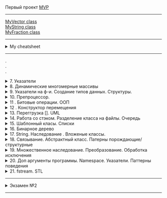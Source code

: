 Первый проект [MVP](https://github.com/Marbax/-9-1_32_Morozov_M_E_exam_practice "https://github.com/Marbax/-9-1_32_Morozov_M_E_exam_practice")  

---

[MyVector class](HW_itstep/overload_operators/Vector.cpp "HW_itstep/overload_operators/Vector.cpp")  
[MyString class](HW_itstep/overload_operators/string_+_-_.cpp "HW_itstep/overload_operators/string_+_-_.cpp")  
[MyFraction class](HW_itstep/overload_operators/fraction.cpp "HW_itstep/overload_operators/fraction.cpp")  

---

<details><summary> My cheatsheet </summary><p>

[Markdown Cheatsheet](https://github.com/sandino/Markdown-Cheatsheet "https://github.com/sandino/Markdown-Cheatsheet")  
[Offical GitHub markdown guide](https://guides.github.com/features/mastering-markdown/ "https://guides.github.com/features/mastering-markdown/")  
[Сайт](http://draw.io "http://draw.io") для рисования UML диаграм  
[Сайт](https://creately.com/blog/diagrams/uml-diagram-types-examples/ "https://creately.com/blog/diagrams/uml-diagram-types-examples/") с примерами UML диаграм и возможностью их делать **(нет нормального экспорта)**  
[Сайт](https://metanit.com/sharp/patterns/ "https://metanit.com/sharp/patterns/") паттерны , примеры на шарпе   
[Сайт](https://refactoring.guru/ru/design-patterns "https://refactoring.guru/ru/design-patterns ") паттерны , примеры на псевдо коде и разных языках (кроме плюсов)    
[Сайт](http://cpp-reference.ru/patterns/ "http://cpp-reference.ru/patterns/ ") паттерны , примеры на плюсах  
[std::exception](https://docs.microsoft.com/en-us/cpp/standard-library/exception?view=vs-2019 "https://docs.microsoft.com/en-us/cpp/standard-library/exception?view=vs-2019") - описание исключений  
[metanit](https://metanit.com/"https://metanit.com/") - БД есть и языки программирования

</p></details>

---

.  
.  
.  

<details><summary>  7. Указатели </summary><p>

- Указатель это переменная ,которая может хранить в себе адрес другой переменной 
- " & " для получения адреса в памяти
- " * " разименование , позволяет получить содержимое переменной через указатель на нее

- ```int *pa = &a;```  указатель
- ```int **ppt = &pt;``` указатель на указатель
- ```pt = nullptr;``` указатель в никуда / обнуление
- ```int &ra = a;``` ссылка
- ```int *&pra = pa;``` ссылка на указатель


- Массивы неразрывно связаны со своей памятью ,их нельзя переуказывать


- Приложению изначально выделяется минимально 1МБ - stack 
- Вся остальная память(которая дальше ,после stack) - "куча" или "Heap"
    - Принцип работы памяти LIFO - первый пришедший уходит последним 
- Оператор ```new``` ищет запрошеный обьем непрерывный области памяти в  "куче"
- Для удаления есть оператор ```delete ``` , например ```delete pt;``` и ```delete[]arr;```
- Единственный способ вызвать определенные данные из "кучи" по указателю в памяти , хорошо создавать массивы в куче 
- Массивы созданные в куче - наываются Динамическими
- Запрошеная в куче память сама никогда не удалаяется(C++ нет сборщика мусора) и в плане операционной системы она занята (если она не удаляется - это утечка памяти). В C++ память из кучи сама не удаляется ,нужно в ручную , если удалять то ,чего нет - будет всегда ошибка .
- Как только программа закрывается - система чистит память сама 

- Чтобы добавить в массив новый еллемент нужно сделать 4 действия 
    - Создаем новый массив нового размера 
    - Скопировать данные из старого массива в новый
    - Удаляем старый массив
    - Перенаправляем старый массив в новую память
    
<details><summary> Например</summary><p>

```
    int *tmp = new int[size + 1];  // 1
    for (int i = 0; i < size; i++) // 2
    {
        tmp[i] = arr[i];
    }
    delete[] arr; // 3

    arr = tmp; // 4
```
</p></details>

- В языке C есть только указатели 
<details><summary> Например добавления эллемента в C</summary><p>

```

void Add_to_array_like_C(int **arr, int *size, int value) // Способ из C
{
    int *tmp = new int[*size + 1];  // 1
    for (int i = 0; i < *size; i++) // 2
    {
        tmp[i] = *(*arr + i);
    }
    delete[] * arr; // 3

    *arr = tmp; // 4
    // *(*arr+*size) = value;
    tmp[*size] = value;
    // (*size)++;
    *size = *size + 1;
}

```

</p></details>

- В C++ есть ссылки ,с ними проще и приятнее работать ,нежели с указателями 
<details><summary> Например добавления эллемента в C++</summary><p>

```

void Add_to_array(int *&arr, int &size, int value)
{
    int *tmp = new int[size + 1];  // 1
    for (int i = 0; i < size; i++) // 2
    {
        tmp[i] = arr[i];
    }
    delete[] arr; // 3

    arr = tmp; // 4
    arr[size] = value;
    size++;
}

```

</p></details>

- Чтоб узнать код символа

```
char key = getchar();
cout << int (key);
```

</p></details>

<details><summary>  8. Динамические многомерные массивы </summary><p>
Динамические многомерные массивы создются иначе.
- Указатель на указзатель **arr

<details><summary> Двумерный</summary><p>
<details><summary> Создание</summary><p>
```
    int **arr = new int *[row];   //создание массива массивов
    for (int i = 0; i < row; i++) //создание двумерных подмассивов
    {
        arr[i] = new int[col];
    }
```
</p></details>

<details><summary> Удаление</summary><p>

```
    for (int i = 0; i < row; i++) // удаление двумерных подмассивов
    {
        delete[] arr[i];
    }
    delete[] arr; //удаление массива массивов
```
</p></details>
</p></details>

- Рваныые,зубчатые массивы , двумерные массивы с разной размерность строк ,благодаря созданию нового массива ,который хранит размеры строк.

- Чаровские массивы выводятся до спец символа (терминирующий символ \0)

<details><summary> прототипы, стандартные ф-и для работы со строкоми string.h</summary><p>
версия с n(напр nstrcpy) в начале названия принимает кол-во еще

```int strlen(char*)``` считает кол-во символов в строке ,без учета нуль симмвола
```char* strcpy(char*d,char*s)``` копирует символы строки, заменяет полностью с нулевого эллемента
```char* strcat(char*d,char*s)``` копирует символы строки , вставляет с конца (ищет нуль символ и с него начинает ,размер должен быть выделен заранее),нельзя юзать с пустыми массивами
размер нужно выделять самому для всех стандартных ф-й
```int strcmp(char*,char*)``` сравнивает по содержимому(возвращает 0 если одинаковые)(вычитает еллементы по индексу)
```char * strstr(char*str,char*substr)```  проверяет или есть подстрока(substr) в строке (str) и возвращает первое совпадени (адрес),если ничего не нашел вернет ноль
```char* strchr(char* str,char ch)``` проверяет или есть символ в строке 
```char* strpbrk(char* str,char* cbls)``` находит первое вхождение любого из символов второй строки
```char* strtok(char* str,char* sep)``` разбивает строку на части , второе значение набор символов , по которым разбивать
```int atoi(char*)``` asci to int переводит строку в инт, передавать только цифры ,заканчивается когда встречает буквы

только для вижуал студии
```int itoi(int,char*,int)``` число в символ переводит 

</p></details>

- 8u-replace если новая строка короче ,то ,при ресайзе (при копирование обрезает строку)
- 8u-2-replacing_array ,с помощью кнопки "ескейп" нельзя выйти и свитча (нужно юзать гетчар), так же ретерн в свитче все ломает 

- В строку возможно (но нельзя) записать больше значений ,чем выделено
</p></details>


<details><summary> 9. Указатели на ф-и. Создание типов данных. Структуры. </summary><p>

### Указатели на ф-и
- Два основных вида ф-й : ф-и первого порядка и высшего порядка, ф-и первого порядка можно передавать в другие ф-и в кач-ве аргемента , а ф-и высшего порядка могут принимать в кач-ве аргумента другие ф-и.

### Создание типов данных(структура)
- Структура - конструкция ,позволяющая создать свой собственный тип. Группировка для упрощения понимания и уменьшения  кода

- ```sizeof(a);``` показывает сколько памяти выделено для выражения в скобках

</p></details>


<details><summary> 10. Препроцессор. </summary><p>

```C++
#if/#ifdef/#ifndef <константное_выражение
                    или идентификатор>
          <текст_1>
#else// необязательная директива
          <текст_2>
#endif
```

- Оператор # превращает аргумент, которому он предшествует, в строку, заключенную в кавычки.

```C++
#include <iostream>
using namespace std;
# define mkstr(s) #s
void main()
{
    cout<<mkstr(I love C);
    // Для компилятора cout<<"I love C";
}
```

- Оператор ## используется для конкатенации (объе-динения) двух лексем

```C++
#include <iostream>
using namespace std;
# define concat(a,b) a##b
void main()
{
    int xy=10;
    cout<<concat(x,y);
    // Для компилятора cout<<xy;
}
```

```#include <имя_файла>``` поиск в системных дирректориях
```#include "имя_файла"``` относительный путь, потом поиск в системных дирректориях

### Работа с файлами 

 - 3 основных класса (библиотека fstream)
    - fstream   - общий класс, и для чтения и для записи 
    - ifstream  - для чтения 
    - ofstream  - для записи

<details><summary> Пример чтения из файла </summary><p>

```C++
void Load()
{
    string path = "Videostore_state.txt";
    ifstream file_in;
    file_in.open(path);
    if (!file_in.is_open())
    {
        cout << "Error , while try to open file!" << endl;
    }
    else
    {
        /* char ch;
        while(file_in.get(ch)) // посимвольное чтение из файла
        {
            cout << ch;
        } */

        //string str;
        char ch[500];
        while (file_in.eof())
        {
            //str = "";
            //getline(file_in,str); // считывает строку
            file_in.getline(ch, 500); // считывает массив чаров
        }
    }
    file_in.close();
}
```
</p></details>


</p></details>


<details><summary> 11 . Битовые операции. ООП </summary><p>

### Битовые операции
 - Для экономии памяти
 - Все битовые операции выполняются быстрее

 - Битовые операторы (6 шт)
   - ~a - (тильда) инверсия битов ,напр ```int a = 5; a = ~a;``` a = -6
(Нужно инвертировать и прибавить один бит , тогда число станет отрицательным)
   - a& mask - and
   - a! mask - or
   - a^ mask - xor ('exclusive or' ,если два одинаковых ,то дает всегда false)
(Битовая последовтельность значения - это маска)
 - a >> step - побитовый сдвиг(сдвиг в право на один (делит на два) (если первый бит слева 1 то придут единици , если первый бит слева 0 то придут нули)
 - a << step - (сдвиг в лево на один (умножает на два)(всегда приходят нули) )

### ООП
 - Самый простой подход - процедурное программирование
 - Потом ООП, все данные в виде отдельных обьектов и того как с ними работать (до 2010 был самым актуальным)
 - (в ~2005 уперлись в производительность процессоров)Функциональноп программирование начало набирать популярность, там данные неизменны (через временные переменные). Проблемы : последовательность операций , задачи выполняются когда могут

Принципи ООП:
 - Инкапсуляция - сокрытие доступа к данным извне(проверка перед вводом данных) (модификаторы : public , private , protected)
 - Наследование - создание данных на основе имеющихся
 - Полиморфизм - статический и динамический (в основном динамический), принцип при котором обьект может вести себя по разному в зависимости от ситуации (метод - это функция внутри класса)
(Классы реализуют все три принципа.)
 - Во все классы неявно передается параметр this-> ,по отношению к его переменым 

Методы ,которые не должны менять поля  - лучше помечать как константы

Классы памяти авто ,статик , екстерн , регистри

Классы являются основой С++, внутри класса описываются методы,которые работают с приватными полями класса, конструкторы инициализируют параметры при создании обьекта класса , деструкторы чистят память в конце

</p></details>

<details><summary> 12 . Конструктор перемещения  </summary><p>

<details><summary> l-value ссылки   </summary><p>

```
int a=5;
int & ref = a;
```

</p></details>

<details><summary> r-value ссылки   </summary><p>

### Могут ссылаться на временные обьекты , даже на литералы !

```
int &&r=5;
```

</p></details>

(Конструктор копирования (если тот не описан)заменяет конструктор перемещения ,но работает немного дольше )
```move``` ф-я вызывающая насыльный конструктор перемещения

<details><summary> Пример конструктор перемещения  </summary><p>

```
MyString(MyString &&obj) // r-value ссылка ,конструктор перемещения
    {
        capacity = obj.capacity;
        str = obj.str;
        obj.str = nullptr;
        obj.capacity = 0;
    }
```
</p></details>

По умолчанию большинство операторов работают со стандартными типами  ,для абстрактных типов операторы нужно перегружать ,чтобы не выходило недопонимания.

## Нельзя перегружать
- .
- ?:
- ::
- sizeof
- \#
- \##
- .* - pointer to member selection(указатель члена класса и тд. )
- Нельзя перегружать бинарные операторы КАК унарные и НАОБОРОТ
### ```*``` разыменование и умножение МОЖНО перегружать

### ```explicit``` запрещает неявный вызов метода

### Глобальные перегрузки и дружественные перегрузки 
 - Глобальная не имеет доступа к приватной части класса
 - Дружественные ф-и (нарушают инкапсуляцию ПЛОХО) имеют доступ к приватной части класса. Можно описовать в классе или оставлять ее прототип ,она все равно не будет частью класса (может быть даже дружественный класс).


</p></details>


<details><summary> 13. Переггрузка []. UML   </summary><p>

---
>**Если принимаемые параметры перегруженого оператора могут быть константными(не изменяются) ,то лучше перегружать как френдли ф-ю**
---
`int *arr = new int[size]{};` - если выделять память так , то она удалится при выходе из области выдимости

`Array(const Array &obj) = delete;` - delete запрещает вызывать ,то есть , никто никогда не сможет вызывать конструктор копирования и перегруженый оператор копирования (=) **(перегруженый оператор присвоения(перемещения) "=" для rvalue будет работать)**

`int operator[](int pos) const { return arr[pos]; }`  - перегрузка по константности индексирования **(возвращает копию)**

`int &operator[](int pos) { return arr[pos]; }`  - перегрузка по константности индексирования **(возвращает ссылку на обьект)**

---
>***Вектор*** - динамический массив
---
>## UML диаграммы
>
>- Use case diagram - показывает что пользователь может делать с программой (искать ,что то ,покупать ,логиниться ) , либо модертор (что то добавлять ,что то изменять ,логиниться) , либо кто угодно еще , можно использовать наследование .
>
>- class diagram - отображает набор классов ,которые должны быть и как они взаимодействуют с собой ,обязательно имя класса, могут быть методы и поля . **is a** - класс является подвидом другого класса (наследование(в uml линия с пустой стрелки от наследника) )(напр. человек , а студент является подвидом человека student is a person) , **has a** - класс является составной частью (group has a student)
>
>- statechart diagram - показывает все возможные состаяния системы и переходы между ними
>
>- activity diagram - как блоксхема 
>
>- sequence diagram - показывает кто от кого зависит и что за чем должно выполоняться
>
>- coloboration diagram - похоже на диаграму состояний **(statechart)** , но показывает кто с кем может взаимодействовать
>
>- component diagram - показывает физических компонентов и как они взаимодействуют **( екзешники и тд)**
>
>- deployment diagram - топология взаимодействия , сервисы и тд **(наверное)**

---
>## Два вида включения (в уроках неправильно написано) :
> - Агрегация - подразумевает что включаемый обьект может существовать отдельно (в uml >линия с пустым ромбом , идет от включаемого)
> - Композиция - обьект не может существовать отдельно (отдел(продаж) это часть компании , >сам существовать не может) (в uml линия с зарисованым ромбом , идет от включаемого)

>### В C++ ***нет разделения на классы и интерфейсы***.
>
>Интерфейс в uml рисуется пунктирной линией с пустой стрелкой (интерфейс принято называть в некоторых языках начиная с i (iInterface))
>
>Асоциация в uml просто линия , значит что обьекты как то связаны(КАК принято писать над стрелкой)
---

</p></details>


<details><summary> 14. Работа со стэком. Разделение класса на файлы. Очередь  </summary><p>

### Принципы стэка
- ***push*** - добавление эллемента в конец  
- ***pop*** - удаляет эллемента из конца  
- ***top || peek*** - конец(вершина) стэка  
- ***is_empty*** - проверка или пусто  
- ***is_full***  - проверка или заполнено  

Добавление класса в visual studio `Project->Add class`


### Принципы очереди
- ***push*** - добавление эллемента в начало(либо пока приоритет ниже)(чаще)  
- ***pop*** - удаляет эллемента из конца(либо пока приоритет больше)(реже)  
- ***top*** || ***peek*** - начало очереди  
- ***is_empty*** - проверка или пусто  
- ***is_full***  - проверка или заполнено  


</p></details>


<details><summary> 15. Шаблонный класы. Списки </summary><p>

Шаблоные типы не хранятся в памяти , при компиляции формируется свой собсвенный класс для каждого типа.
Шаблонные класы описываются только в одном файле.


</p></details>


<details><summary> 16. Бинарное дерево </summary><p>

Граф - набор точек (узлы графа) и набор линий (ребра)  
Скорее всего понадобится Теория графов  
Задача комивояжора - используется для построения маршрута ,так чтобы поситить каждую точку с минимальными затратами  
Деревья ,это графы , у которых путь между двумя точками только один
Бинарные деревья имеют не более двух потомков  
Бинарное дерево поиска , слева значение меньше ,справа - больше   
Бинарное дерево - динамическая структура хранения данных   
Деревья всегда упорядочнены
В основном все эллементы уникальны 
Сложность поиска O(log n)
Узел состоит из четырез частей , данные ,указатель на родителя , указатели на потомков
Есть два варианта обхода дерева   
- Обход в глубину  - с конца в начало(3 реализации)
- Обход в ширину - начинается с корня,смотрится какие узлы есть и заходится в каждый (рекурсивная ф-я)

<details><summary> Пример вывода бинарного дерева </summary><p>

```C++
template <class T>
void Tree<T>::print(Node<T> *node) // выводит в отсортированом виде (инфиксная форма ,от меншего к большему)
{
    if (node == nullptr)
    {
        return;
    }
    print(node->getLeft());
    std::cout << node->getData() << " ";
    print(node->getRight());
}
```
Вызывает рекурсивно до левого крайнего эллемента ,с конца выводит их ,после каждого проверяет правый и вывлдит , таким образом выводит эллементы от меньшего к большему.

</p></details>

Удаление узла - может быть три ситуации , которые нужно обрабатывать 
- Если потомков нет - проще всего
- Если один потомок - следующий направляем в свой родитель и наоборот , как в двусвязном списке
- Если два потомка - узлы не удаляются никогда и никак (нужно найти следующий правый потомок и рекурсивно скопировать его данные по левому ребенку)



ДЗ доделать дерево
 - поиск
 - деструктор
 - перемещение
 - кол-во эллементов (ф-я перебирает эллементы и считает кол-во узлов)
 - операторы = , стандартные
 - деструктор (в цикле удалять корень ,пока корень не будет нулптр)


## Паттерны
Нужны чтобы дальше программу было комфортно поодерживать
3 вида паттернов 
 - Порождающие (все с наследованием) - описывают как создавать обьекты , стандартные  
    - Singleton - антипатерн 
    - Builder - позволяет создавать сложные обьекты (например составная часть других обьектов)
    - Prototype - создает обьекты на основе существующих (через метод копирования на каком то классе ,вместо `new`)
    - Factory Method - переносит логику создания в сам ПОРОЖДАЮЩИЙ обьект (для большого количсетва каких то обьектов)
    - Abstract Factory - позволяет комбинировать несколько иерархий наследования
 - Поведеньчиские
 - Структурные

Литература\сайты:
 - [Сайт](https://metanit.com/sharp/patterns/ "Link to site") паттерны , примеры на шарпе  
 - [Сайт](https://refactoring.guru/ru/design-patterns "Link to site") паттерны , примеры на псевдо коде и разных языках (кроме плюсов)
 - [Сайт](http://cpp-reference.ru/patterns/ "Link to site") паттерны , примеры на плюсах  
 - Книга - Дизайн ,паттерни ,просто як двеpi 

</p></details>

<details><summary> 17. String. Наследование . Вложеные классы.  </summary><p>

- агрегация - полый ромб 
- композиция - зарисованый ромб

[string](https://ru.cppreference.com/w/cpp/string/basic_string)  

- cstr - стринговая ф-я , переводит в чаровский массив
- capacity - выделенная память
- clear - удаляет все эллементы и сайз = 0 , память не чистит
- compare - сравнивает как strcmp , посимвольно
- data - возвращает чаровский массив(как cstr) НО без нуль символа в конца
- empty - проверка или пустая строка ,булева
- erase - удаляет эллемент или диапазон
- find - как strstr 



## Наследование
Наследование - механизм ООП , позволяющий описать новый клас ,на основе уже существующего .При наследовании свойства и ф-сть наследуются потомком . Класс наследник имеет доступ к публичным и защищенным полям и методам базового класса . Класс наследник может добавлять свои данные и методы ,а так же переопределять существующие .

- ***Родительский класс*** - (базовый класс,суперкласс)(в С# basic class , Java - super class) класс выступающий в качестве основы , при наследовании .
- ***Класс наследник*** - (потомок,клаас потомок, дочерний класс, производный класс) класс ,который образован в результате наследования .
- ***Интерефейс*** - все публичные методы класса.

### Варианты наследования 

- По кол-ву базовых классов :
    - одиночное 
        - открытое ( в основном используется)
        - закрытое
        - защищенное
    - множественное (>1)(следует избегать )
        - открытое ( в основном используется)
        - закрытое
        - защищенное

- ***Открытое наследование*** - наследование интерфейса . Все открытые и защищенные члены базового класса остается открытыми и защищенными членами потомка.
- ***Закрытое наследование*** - наследование реализации . Все публичные и защищенные поля и методы базового класса становятся закрытыми полями и методами класса потомка . Производный класс на прямую не поддерживает интерфейс базового , но использует его реализацию ,предоставляя свой собственный открытый интерфейс . ***(почти не используется , лучше заменять наследованием включения ( агрегации или композиции))***
- ***Защищенное наследование*** - наследование реализации доступное для дальнейшего наследования . Все публичные и защищенные поля и методы базового класса становятся защищенными полями и методами класса потомка . 


</p></details>

<details><summary> 18. Связывание. Абстрактный класс. Патерны порождающие/структурные  </summary><p>

## Связывание 2 способа
 - Раннее связывание - на этапе компиляции
 - Позднее связывание(динамический полиморфизм) - когда на этапе компиляции не известно какая ф-я нужна. `virtual` - вместо одного адреса в памяти формируется таблица виртуальных ф-й ( массив адресов ф-й)
`override`- можно писать только для виртуальных ф-й , не дает написать не те параметры(доп проверка)
`final` - запрещает потомкам переопределять виртульный метод (но работает странно , т.к. не хочет использовать родительский метод)

если есть виртуальный метод то нужно обязательно сделать деструктор тоже виртуальным
в Java все ф-и по умолчанию виртуальные , в C++/C# ф-и по умолчанию не виртуальные 

Статический полиморфизм - перегрузка операторов 

Имя ф-и = адрес в памяти 


## Абстрактный класс
 - Класс ,ебьект которого нельзя создать.Для того чтобы класс стал виртуальным - внутри него нужно описать хотябы одну чисто виртуальную ф-ю. 
    - Чисто виртуальная ф-я - описывается как прототип виртульной ф-и приравненый к нулю. У чистой виртуальнрой ф-и не существует реализации ,но каждый класс ,который наследуется от абстрактного класса ОБЯЗАН реализовать все его чисто виртуальные ф-и.
    - Чисто виртуальный деструктор ОБЯЗАН иметь реализацию.


</p></details>

<details><summary> 19. Множественное наследование. Преобразование. Обработка исключения   </summary><p>


Преобразование ,4 типа :
- **const_cast** - позволяет снять или ***добавить***(создать новый) модификатор const ,***volatile***(запрещает компилятору оптимизировать значения , в основном для системного программирования)  
<details><summary> Пример const_cast</summary><p>

```C++
int a = 5;
const int * cpa = &a;
cout<<*cpa<<endl;
//*cpa=10; // не сработает
int * pa = const_cast<int*>(cpa);
```
</p></details>

- **static_cast** - примерно одинаково с `(int)a`
- **dynamic_cast** - проверяет какой именно обьект под указателем (работает только для полиморфных классов ( у него нет виртуальных ф-й) не даст скомпилировать ф-ю)
- **reinterpret_cast** - преобразовует все что угодно к чему годно (есть некоторые ограничения )

## 2 Варианта обработка ошибок 
- `if else` - сложно читать код , ретерн не пашет , нужно много дописывать и тд
- `try catch throw` - с 90х-10х была популярна , минусы : в плюсах не обязательна ,в новых языках обязательна (Джава)
    - `try` - описывает блок в котором может произойти исключение 
    - `catch` - описывает что ловить 
    - `throw` - выкидывает кетч


</p></details>


<details><summary> 20. Доп аргументы программы. Namespace. Указатели. Паттерны поведения   </summary><p>

<details><summary> Пример работы с доп аргументами </summary><p>

```C++
int main(int argc, char *argv[]) 
```
- agrc - кол-водоп аргументов ,передаваемых при запуске исполняемого файла 
- argv - массив строк(самих аргументов)

Использование :
```bash
g++ main.cpp && ./a.out arg arg1 ... argN
```

</p></details>

[std::exception](https://docs.microsoft.com/en-us/cpp/standard-library/exception?view=vs-2019 "https://docs.microsoft.com/en-us/cpp/standard-library/exception?view=vs-2019") - описание исключений

### Указатели 

4 стандартных типа (все шаблонные ) библиотека memory
- ***auto_ptr*** - самый старый (устаревший )б после 14го стандарта удалили ,небыло конструктора перемещения нормального , нет перегруженого `[]`
- ***uniq_ptr*** - тот же `auto_ptr` но с конструктором перемещения ,конструктор копирования запрешен, нет перегруженого `[]` , но можно так `unique_ptr<int[]> arr(new int[5]);`
- ***shared_ptr*** (библиотека boost (большая))  - самый приятный и самый тяжелый , считает кол-во активных указателей , если больше одного то в деструкторе просто уменьшается счетчик , у указателя есть методы , очень тяжеловесные указатели ,нельзя сделать массив ,в отличии от `uniq_ptr`.
- ***weak_ptr*** (библиотека boost (большая))  - хранят тоже что и `shared_ptr` , используется если нужно указывать друг на друга (потомки используют `weak_ptr`), создается на основе существуего `shared_ptr` (`weak_ptr` не учитывается в кол-ве указателей  `shared_ptr`) , для всех операций нужно локать `wp.lock()`
>Облегчают очистку памяти ,но занимают больше системных ресурсов  

[Примеры стандартных укзателей](https://github.com/Marbax/programming/blob/master/class_work/20/def_selectors/main.cpp "https://github.com/Marbax/programming/blob/master/class_work/20/def_selectors/main.cpp")

###  Паттерны поведения

- Strategy - поведение выносится отдельно и подставляется по нужде , можно делать поведение противника в разных ситуациях
- State - обьект состояния ,харнящий видысостояний , хорошо использовать со стратегией ,при смене состояния меняется стратегия  и т.д.
- Iterator - 
- Command - сохраняет куда то действия ,чтобы была возможность отменить ее 
- Chain of Responsibility - позволяет сделать какое то кол-во обработчиков (воркеров)
- Mediator(посредник) - уменьшает связаность между отдельными частями системы
- Observer - позволяет наблюдать за обьектом и реагировать на действия 


> Почитать "Конечный автомат" , подразумевает что можно находится в одном состоянии и из какого состояния в какое можно перейти 
SOLID - почитать , общий принцип проектирования приложений 




</p></details>

<details><summary> 21. fstream. STL   </summary><p>

> `R"(some string)"` выходит сырая строка 

### Стандартная библиотека шаблонов

3 части
- Контейнеры - классы реализующие динамические структуры
- Итераторы - специальные классы для работы с контейнерами (напр. указатель на массив)
- Алгоритмы - набор глобальных ф-й для работы с контейнерами

Контейнеры :
- Последовательные контейнеры 
    - vector - динамический массив(выделяет память с запасом ), при удалении память не удаляется(есть ф-я которая меняет выделеную память под сайз)
    - list - двунаправленные список (медленные действия с серединой )
    - deque - между вектором и списком (список векторов), берет плюсы и минусы обоих , не гарантируется последовательность эллементов
    - forward_list - односвязный список , быстрее и меньше , добавляет только в конец
    - array - фиксированый массив(ведет себя как статический ,но память в куче)
- Асоциативные
    - set - множество упорядочненых значений ( дерево(красно-черное) , эллементы уникальны, для своего обьекта нужно перегрузить МЕНЬШЕ) , есть автобалансировщик , имеет булево поле (красная/черная ветка) , все остальное как у обычного бинарного дерева
    - multiset - тоже что и сет ,но позволяет хранить копии(не уникальные эллементы)
    - map - тоже что и сет ,но хранит ключ-значения , ключи должны сравниватья на МЕНЬШЕ
    - multimap - позволяет хранить дублирующиеся ключи
    - unordered_set - слабоупорядочнены(хеш таблицы) 
    - unordered_multiset - слабоупорядочнены(хеш таблицы)
    - unordered_map - слабоупорядочнены(хеш таблицы)
    - unordered_multimap - слабоупорядочнены(хеш таблицы)
- Адаптеры
    - stack - стэк , LIFO - последний пришел ,первый ушел , эллементы добавляются и удаляются сверху, `pop` просто удаляет эллемент(не возвращает)
    - queue - очередь , FIFO - первый пришел , первый ушел
    - priority_queue - приоритетная очередь
- Псевдоконтейнеры(не шаблонные,оптимизированы для конкретного типа)
    - basic_string - всегда символы
    - val_array - всегда числовые значения(похож на вектор ,но быстрее)
    - bitset - тоже что и выше но для булевых значений


>***Хеш-таблица*** - массив , записывается не по порядку , а с помощью арифметической операции (хеш ф-ю), могут быть колизии(колизии решаются методом цепочек), под каждым еллементом харнится список(двумерный список),чем лучше хеш ф-я ,тем лучше выходит хеш-таблица б есть индекс заполнения, когда достигается порог , таблица перераспределяется (очень долгая операция )


### SQL(MsSQL)
SQL
- T-SQL версия ,(tansact)

- DDL(data defination language) - для создания ,удаления ,изменения БД
- DML - работа с существующей БД
- DCL - для управления доступами к БД
  
[metanit](https://metanit.com/"https://metanit.com/")

```SQL
create database my_second_db
go
use my_second_db
go
create table my_table
(
id int identity not null primary key,
first_name nvarchar(30) not null,
last_name nvarchar(30) not null,
phone_number int
);
```

## дз тольлко по файлам
</p></details>


---

<details><summary> Экзамен №2 </summary><p>

## Экзамен
- Сделать ООП приложение , класыы ,инкапсуляция , перегрузки операторов, динамические структуры данных( не все ) , наследование и полиморфизм(2-3 класса), виртуальные ф-и .
- Либо переделать библиотеку из базового семестра (нет).


sfml -  сскидывать его библиотеки вместе с проектом  
сроки - до конца курса , в начале октября/конце сентября 



</p></details>

---
